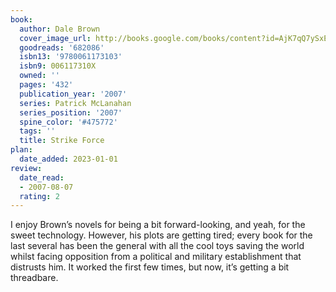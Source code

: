 ```yaml
---
book:
  author: Dale Brown
  cover_image_url: http://books.google.com/books/content?id=AjK7qQ7ySxEC&printsec=frontcover&img=1&zoom=1&edge=curl&source=gbs_api
  goodreads: '682086'
  isbn13: '9780061173103'
  isbn9: 006117310X
  owned: ''
  pages: '432'
  publication_year: '2007'
  series: Patrick McLanahan
  series_position: '2007'
  spine_color: '#475772'
  tags: ''
  title: Strike Force
plan:
  date_added: 2023-01-01
review:
  date_read:
  - 2007-08-07
  rating: 2
---
```


I enjoy Brown’s novels for being a bit forward-looking, and yeah, for the sweet technology. However, his plots are getting tired; every book for the last several has been the general with all the cool toys saving the world whilst facing opposition from a political and military establishment that distrusts him. It worked the first few times, but now, it’s getting a bit threadbare.
